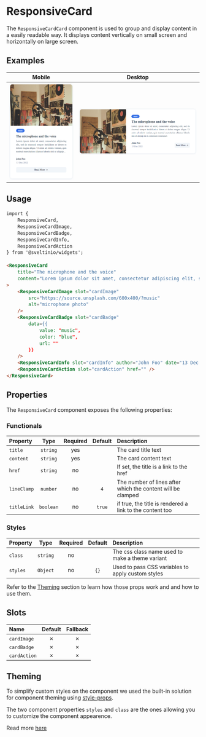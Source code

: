 # ResponsiveCard

The `ResponsiveCardCard` component is used to group and display content in a easily readable way. It displays content vertically on small screen and horizontally on large screen.

## Examples

| Mobile                                   | Desktop |
| :--------------------------------------: | :-----------: |
| ![](./assets/images/mobile.png "mobile") | ![](./assets/images/desktop.png "desktop") |

## Usage

```html
import {
    ResponsiveCard,
    ResponsiveCardImage,
    ResponsiveCardBadge,
    ResponsiveCardInfo,
    ResponsiveCardAction
} from '@sveltinio/widgets';

<ResponsiveCard
    title="The microphone and the voice"
    content="Lorem ipsum dolor sit amet, consectetur adipiscing elit, sed do eiusmod tempor incididunt..."
>
    <ResponsiveCardImage slot="cardImage"
        src="https://source.unsplash.com/600x400/?music"
        alt="microphone photo"
    />
    <ResponsiveCardBadge slot="cardBadge"
        data={{
            value: "music",
            color: "blue",
            url: ""
        }}
    />
    <ResponsiveCardInfo slot="cardInfo" author="John Foo" date="13 Dec 2022" />
    <ResponsiveCardAction slot="cardAction" href="" />
</ResponsiveCard>
```

## Properties

The `ResponsiveCard` component exposes the following properties:

### Functionals

| Property    | Type      | Required | Default | Description                                                 |
| :---------- | :-------: | :------: | :-----: | :---------------------------------------------------------- |
| `title`     | `string`  |   yes    |         | The card title text                                         |
| `content`   | `string`  |   yes    |         | The card content text                                       |
| `href`      | `string`  |    no    |         | If set, the title is a link to the href                     |
| `lineClamp` | `number`  |    no    | `4`     | The number of lines after which the content will be clamped |
| `titleLink` | `boolean` |    no    | `true`  | if true, the title is rendered a link to the content too    |

### Styles

| Property    | Type     | Required | Default | Description                                                 |
| :---------- | :------: | :------: | :-----: | :---------------------------------------------------------- |
| `class`     | `string` |    no    |         | The css class name used to make a theme variant             |
| `styles`    | `Object` |    no    |   `{}`  | Used to pass CSS variables to apply custom styles           |

Refer to the [Theming](#theming) section to learn how those props work and and how to use them.

## Slots

| Name         | Default | Fallback |
| :----------- | :-----: | :------: |
| `cardImage`  | ✗       |    ✗     |
| `cardBadge`  | ✗       |    ✗     |
| `cardAction` | ✗       |    ✗     |

## Theming

To simplify custom styles on the component we used the built-in solution for component theming using [style-props].

The two component properties `styles` and `class` are the ones allowing you to customize the component appearence.

Read more [here](./THEMING.md)

<!-- Resources -->
[style-props]: https://svelte.dev/docs#template-syntax-component-directives---style-props
